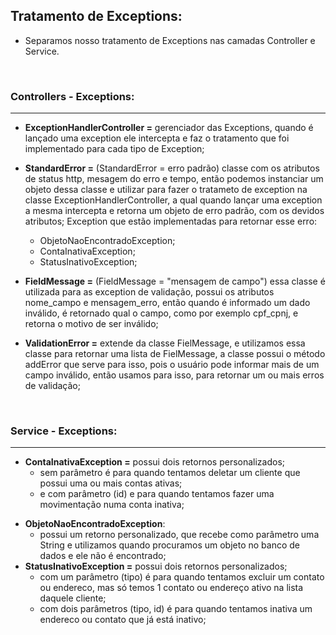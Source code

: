 ## Tratamento de Exceptions:

* Separamos nosso tratamento de Exceptions nas camadas Controller e Service.

  ​

### Controllers - Exceptions:

------

* **ExceptionHandlerController =** gerenciador das Exceptions, quando é lançado uma exception ele intercepta e faz o tratamento que foi implementado para cada tipo de Exception;


* **StandardError =** (StandardError = erro padrão) classe com os atributos de status http, mesagem do erro e tempo, então podemos instanciar um objeto dessa classe e utilizar para fazer o tratameto de exception na classe ExceptionHandlerController, a qual quando lançar uma exception a mesma intercepta e retorna um objeto de erro padrão, com os devidos atributos; Exception que estão implementadas para retornar esse erro:

  * ObjetoNaoEncontradoException;
  * ContaInativaException;
  * StatusInativoException;

* **FieldMessage =** (FieldMessage  = "mensagem de campo") essa classe é utilizada para as exception de validação, possui os atributos nome_campo e mensagem_erro, então quando é informado um dado inválido, é retornado qual o campo, como por exemplo cpf_cpnj, e retorna o motivo de ser inválido;

* **ValidationError =** extende da classe FielMessage, e utilizamos essa classe para retornar uma lista de FielMessage, a classe possui o método addError que serve para isso, pois o usuário pode informar mais de um campo inválido, então usamos para isso, para retornar um ou mais erros de validação;

  ​

### Service - Exceptions:

------

* **ContaInativaException =** possui dois retornos personalizados;
  * sem parâmetro é para quando tentamos deletar um cliente que possui uma ou mais contas ativas;
  * e com parâmetro (id) e para quando tentamos fazer uma movimentação numa conta inativa;

- **ObjetoNaoEncontradoException**:
  - possui um retorno personalizado, que recebe como parâmetro uma String e utilizamos quando procuramos um objeto no banco de dados e ele não é encontrado;
- **StatusInativoException =** possui dois retornos personalizados;
  - com um parâmetro (tipo) é para quando tentamos excluir um contato ou endereco, mas só temos 1 contato ou endereço ativo na lista daquele cliente;
  - com dois parâmetros (tipo, id) é para quando tentamos inativa um endereco ou contato que já está inativo;